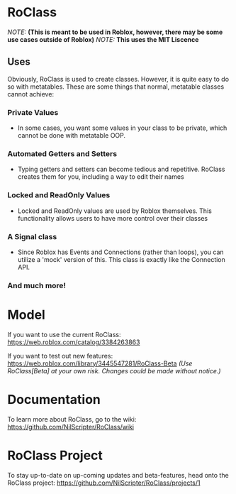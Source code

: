 # RoClass
*NOTE:* **(This is meant to be used in Roblox, however, there may be some use cases outside of Roblox)**
*NOTE:* **This uses the MIT Liscence**

## Uses
Obviously, RoClass is used to create classes.  However, it is quite easy to do so with metatables.  These are some things
that normal, metatable classes cannot achieve:

### Private Values
   - In some cases, you want some values in your class to be private, which cannot be done with metatable OOP.
### Automated Getters and Setters
   - Typing getters and setters can become tedious and repetitive.  RoClass creates them for you, including a way to edit their names
### Locked and ReadOnly Values
   - Locked and ReadOnly values are used by Roblox themselves.  This functionality allows users to have more control over their classes
### A Signal class
   - Since Roblox has Events and Connections (rather than loops), you can utilize a 'mock' version of this. This class is exactly like the Connection API.

### And much more!

# Model
If you want to use the current RoClass:
https://web.roblox.com/catalog/3384263863

If you want to test out new features:
https://web.roblox.com/library/3445547281/RoClass-Beta
*(Use RoClass[Beta] at your own risk. Changes could be made without notice.)*

# Documentation
To learn more about RoClass, go to the wiki: https://github.com/NilScripter/RoClass/wiki

# RoClass Project
To stay up-to-date on up-coming updates and beta-features, head onto the RoClass project: https://github.com/NilScripter/RoClass/projects/1
